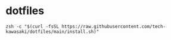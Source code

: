 # dotfiles
```
zsh -c "$(curl -fsSL https://raw.githubusercontent.com/tech-kawasaki/dotfiles/main/install.sh)"
```
